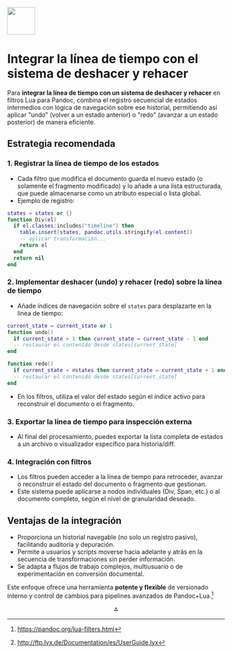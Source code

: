 <img src="https://r2cdn.perplexity.ai/pplx-full-logo-primary-dark%402x.png" style="height:64px;margin-right:32px"/>

# Integrar la línea de tiempo con el sistema de deshacer y rehacer

Para **integrar la línea de tiempo con un sistema de deshacer y rehacer** en filtros Lua para Pandoc, combina el registro secuencial de estados intermedios con lógica de navegación sobre ese historial, permitiendo así aplicar "undo" (volver a un estado anterior) o "redo" (avanzar a un estado posterior) de manera eficiente.

## Estrategia recomendada

### 1. Registrar la línea de tiempo de los estados

- Cada filtro que modifica el documento guarda el nuevo estado (o solamente el fragmento modificado) y lo añade a una lista estructurada, que puede almacenarse como un atributo especial o lista global.
- Ejemplo de registro:

```lua
states = states or {}
function Div(el)
  if el.classes:includes("timeline") then
    table.insert(states, pandoc.utils.stringify(el.content))
    -- aplicar transformación...
    return el
  end
  return nil
end
```


### 2. Implementar deshacer (undo) y rehacer (redo) sobre la línea de tiempo

- Añade índices de navegación sobre el `states` para desplazarte en la línea de tiempo:

```lua
current_state = current_state or 1
function undo()
  if current_state > 1 then current_state = current_state - 1 end
  -- restaurar el contenido desde states[current_state]
end

function redo()
  if current_state < #states then current_state = current_state + 1 end
  -- restaurar el contenido desde states[current_state]
end
```

- En los filtros, utiliza el valor del estado según el índice activo para reconstruir el documento o el fragmento.


### 3. Exportar la línea de tiempo para inspección externa

- Al final del procesamiento, puedes exportar la lista completa de estados a un archivo o visualizador específico para historia/diff.


### 4. Integración con filtros

- Los filtros pueden acceder a la línea de tiempo para retroceder, avanzar o reconstruir el estado del documento o fragmento que gestionan.
- Este sistema puede aplicarse a nodos individuales (Div, Span, etc.) o al documento completo, según el nivel de granularidad deseado.


## Ventajas de la integración

- Proporciona un historial navegable (no solo un registro pasivo), facilitando auditoría y depuración.
- Permite a usuarios y scripts moverse hacia adelante y atrás en la secuencia de transformaciones sin perder información.
- Se adapta a flujos de trabajo complejos, multiusuario o de experimentación en conversión documental.

Este enfoque ofrece una herramienta **potente y flexible** de versionado interno y control de cambios para pipelines avanzados de Pandoc+Lua.[^1]
<span style="display:none">[^2]</span>

<div style="text-align: center">⁂</div>

[^1]: https://pandoc.org/lua-filters.html

[^2]: http://ftp.lyx.de/Documentation/es/UserGuide.lyx

